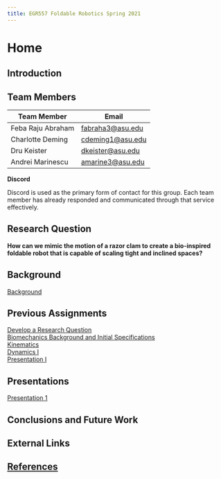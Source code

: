 ```yaml
---
title: EGR557 Foldable Robotics Spring 2021
---
```


# Home

## Introduction

## Team Members

|Team Member|Email|
|---|---|
|Feba Raju Abraham|fabraha3@asu.edu|
|Charlotte Deming|cdeming1@asu.edu|
|Dru Keister|dkeister@asu.edu|
|Andrei Marinescu|amarine3@asu.edu|

**Discord**

Discord is used as the primary form of contact for this group. Each team member has already responded and communicated through that service effectively. 

## Research Question
**How can we mimic the motion of a razor clam to create a bio-inspired foldable robot that is capable of scaling tight and inclined spaces?**

## Background
[Background](/background.md)

## Previous Assignments

[Develop a Research Question](develop-a-research-question.md)  
[Biomechanics Background and Initial Specifications](biomechanics-background-and-initial-specifications.md)  
[Kinematics](System_Kinematics.ipynb_-_Colaboratory.pdf)  
[Dynamics I](System_Dynamics.ipynb_-_Colaboratory.pdf)  
[Presentation I](presentation1.md)  

## Presentations

[Presentation 1](presentation1.md)

## Conclusions and Future Work

## External Links

## [References](references.md)



